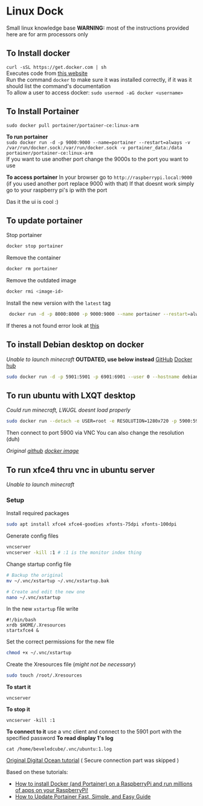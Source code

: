 # Linux Dock
Small linux knowledge base
**WARNING:** most of the instructions provided here are for arm processors only

## To Install docker
`curl -sSL https://get.docker.com | sh`<br>
Executes code from [this website](https://get.docker.com)<br>
Run the command `docker` to make sure it was installed correctly, if it was it should list the command's documentation<br>
To allow a user to access docker: `sudo usermod -aG docker <username>`<br>

## To Install Portainer
`sudo docker pull portainer/portainer-ce:linux-arm`<br>

**To run portainer**<br>
`sudo docker run -d -p 9000:9000 --name=portainer --restart=always -v /var/run/docker.sock:/var/run/docker.sock -v portainer_data:/data portainer/portainer-ce:linux-arm`<br>
If you want to use another port change the 9000s to the port you want to use<br>

**To access portainer**
In your browser go to `http://raspberrypi.local:9000` (if you used another port replace 9000 with that)
If that doesnt work simply go to your raspberry pi's ip with the port

Das it the ui is cool :)

## To update portainer
Stop portainer
```sh
docker stop portainer
```
Remove the container
```sh
docker rm portainer
```
Remove the outdated image
```sh
docker rmi <image-id>
```

Install the new version with the `latest` tag
```sh
 docker run -d -p 8000:8000 -p 9000:9000 --name portainer --restart=always -v /var/run/docker.sock:/var/run/docker.sock -v portainer_data:/data portainer/portainer-ce:latest
```
If theres a not found error look at [this](https://github.com/portainer/portainer/issues/4143)

## To install Debian desktop on docker
_Unable to launch minecraft_
**OUTDATED, use below instead**
[GitHub](https://github.com/ConSol/docker-headless-vnc-container/) [Docker hub](https://hub.docker.com/r/aicampbell/vnc-ubuntu18-xfce)
```sh
sudo docker run -d -p 5901:5901 -p 6901:6901 --user 0 --hostname debian-desktop consol/debian-xfce-vnc
```
## To run ubuntu with LXQT desktop
_Could run minecraft, LWJGL doesnt load properly_
```sh
sudo docker run --detach -e USER=root -e RESOLUTION=1280x720 -p 5900:5900 carlonluca/vnc-desktop:jammy-lxqt
```
Then connect to port 5900 via VNC
You can also change the resolution (duh)

_Original [github](https://github.com/carlonluca/docker-vnc-desktop) [docker image](https://hub.docker.com/r/carlonluca/vnc-desktop)_

## To run xfce4 thru vnc in ubuntu server
_Unable to launch minecraft_
### Setup
Install required packages
```sh
sudo apt install xfce4 xfce4-goodies xfonts-75dpi xfonts-100dpi
```
Generate config files
```sh
vncserver
vncserver -kill :1 # :1 is the monitor index thing
```
Change startup config file
```sh
# Backup the original
mv ~/.vnc/xstartup ~/.vnc/xstartup.bak

# Create and edit the new one
nano ~/.vnc/xstartup
```
In the new `xstartup` file write 
```
#!/bin/bash
xrdb $HOME/.Xresources
startxfce4 &
```
Set the correct permissions for the new file
```sh
chmod +x ~/.vnc/xstartup
```
Create the Xresources file (*might not be necessary*)
```sh
sudo touch /root/.Xresources
```

**To start it**
```
vncserver
```
**To stop it**
```
vncserver -kill :1
```
**To connect to it**
use a vnc client and connect to the 5901 port with the specified password
**To read display 1's log**
```
cat /home/beveledcube/.vnc/ubuntu:1.log
```

[Original Digital Ocean tutorial](https://www.digitalocean.com/community/tutorials/how-to-install-and-configure-vnc-on-ubuntu-22-04) ( Secure connection part was skipped )

Based on these tutorials:
* [How to install Docker (and Portainer) on a RaspberryPi and run millions of apps on your RaspberryPi!](https://youtu.be/O7G3oatg5DA)
* [How to Update Portainer Fast, Simple, and Easy Guide](https://youtu.be/M365jgJ0O2E)
